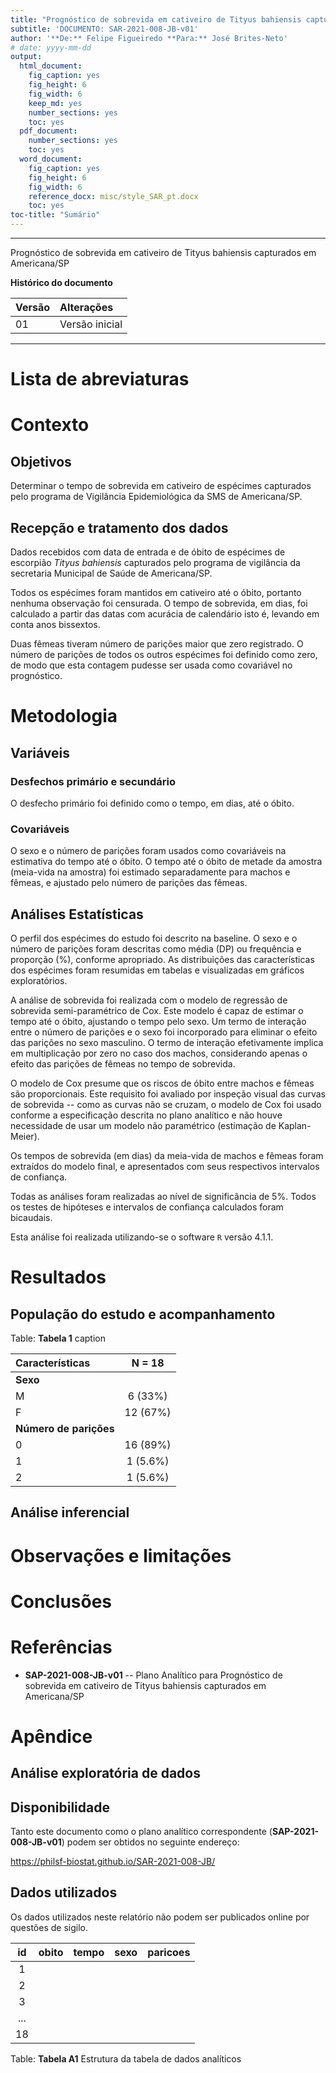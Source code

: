 ```yaml
---
title: "Prognóstico de sobrevida em cativeiro de Tityus bahiensis capturados em Americana/SP"
subtitle: 'DOCUMENTO: SAR-2021-008-JB-v01'
author: '**De:** Felipe Figueiredo **Para:** José Brites-Neto'
# date: yyyy-mm-dd
output:
  html_document:
    fig_caption: yes
    fig_height: 6
    fig_width: 6
    keep_md: yes
    number_sections: yes
    toc: yes
  pdf_document:
    number_sections: yes
    toc: yes
  word_document:
    fig_caption: yes
    fig_height: 6
    fig_width: 6
    reference_docx: misc/style_SAR_pt.docx
    toc: yes
toc-title: "Sumário"
---
```




---

Prognóstico de sobrevida em cativeiro de Tityus bahiensis capturados em Americana/SP

**Histórico do documento**


|Versão |Alterações     |
|:------|:--------------|
|01     |Versão inicial |

---

# Lista de abreviaturas

# Contexto

## Objetivos

Determinar o tempo de sobrevida em cativeiro de espécimes capturados pelo programa de Vigilância Epidemiológica da SMS de Americana/SP.

## Recepção e tratamento dos dados

Dados recebidos com data de entrada e de óbito de espécimes de escorpião *Tityus bahiensis* capturados pelo programa de vigilância da secretaria Municipal de Saúde de Americana/SP.

Todos os espécimes foram mantidos em cativeiro até o óbito, portanto nenhuma observação foi censurada.
O tempo de sobrevida, em dias, foi calculado a partir das datas com acurácia de calendário isto é, levando em conta anos bissextos.

Duas fêmeas tiveram número de parições maior que zero registrado.
O número de parições de todos os outros espécimes foi definido como zero, de modo que esta contagem pudesse ser usada como covariável no prognóstico.

# Metodologia



## Variáveis

### Desfechos primário e secundário

O desfecho primário foi definido como o tempo, em dias, até o óbito.

### Covariáveis

O sexo e o número de parições foram usados como covariáveis na estimativa do tempo até o óbito.
O tempo até o óbito de metade da amostra (meia-vida na amostra) foi estimado separadamente para machos e fêmeas, e ajustado pelo número de parições das fêmeas.

## Análises Estatísticas

O perfil dos espécimes do estudo foi descrito na baseline.
O sexo e o número de parições foram descritas como
média (DP)
ou frequência e proporção (%), conforme apropriado.
As distribuições das características dos espécimes foram resumidas em tabelas e visualizadas em gráficos exploratórios.

A análise de sobrevida foi realizada com o modelo de regressão de sobrevida semi-paramétrico de Cox.
Este modelo é capaz de estimar o tempo até o óbito, ajustando o tempo pelo sexo.
Um termo de interação entre o número de parições e o sexo foi incorporado para eliminar o efeito das parições no sexo masculino.
O termo de interação efetivamente implica em multiplicação por zero no caso dos machos, considerando apenas o efeito das parições de fêmeas no tempo de sobrevida.

O modelo de Cox presume que os riscos de óbito entre machos e fêmeas são proporcionais.
Este requisito foi avaliado por inspeção visual das curvas de sobrevida -- como as curvas não se cruzam, o modelo de Cox foi usado conforme a especificação descrita no plano analítico e não houve necessidade de usar um modelo não paramétrico (estimação de Kaplan-Meier).

Os tempos de sobrevida (em dias) da meia-vida de machos e fêmeas foram extraídos do modelo final, e apresentados com seus respectivos intervalos de confiança.

Todas as análises foram realizadas ao nível de significância de 5%.
Todos os testes de hipóteses e intervalos de confiança calculados foram
bicaudais.

Esta análise foi realizada utilizando-se o software `R` versão 4.1.1.

# Resultados

## População do estudo e acompanhamento


Table: **Tabela 1** caption

|**Características**    | **N = 18** |
|:----------------------|:----------:|
|__Sexo__               |            |
|M                      |  6 (33%)   |
|F                      |  12 (67%)  |
|__Número de parições__ |            |
|0                      |  16 (89%)  |
|1                      |  1 (5.6%)  |
|2                      |  1 (5.6%)  |

## Análise inferencial



# Observações e limitações

# Conclusões

# Referências

- **SAP-2021-008-JB-v01** -- Plano Analítico para Prognóstico de sobrevida em cativeiro de Tityus bahiensis capturados em Americana/SP
<!-- - Cohen, J. (1988). Statistical power analysis for the behavioral sciences (2nd Ed.). New York: Routledge. -->

# Apêndice

## Análise exploratória de dados



## Disponibilidade

Tanto este documento como o plano analítico correspondente (**SAP-2021-008-JB-v01**) podem ser obtidos no seguinte endereço:

<!-- Este documento pode ser obtido no seguinte endereço: -->

<https://philsf-biostat.github.io/SAR-2021-008-JB/>

## Dados utilizados

Os dados utilizados neste relatório não podem ser publicados online por questões de sigilo.


| id  | obito | tempo | sexo | paricoes |
|:---:|:-----:|:-----:|:----:|:--------:|
|  1  |       |       |      |          |
|  2  |       |       |      |          |
|  3  |       |       |      |          |
| ... |       |       |      |          |
| 18  |       |       |      |          |

Table: **Tabela A1** Estrutura da tabela de dados analíticos
